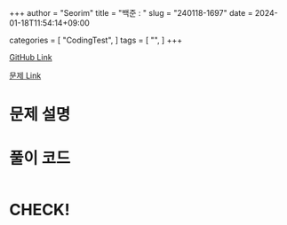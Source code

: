 +++
author = "Seorim"
title =  "백준 : "
slug = "240118-1697"
date = 2024-01-18T11:54:14+09:00

categories = [
    "CodingTest",
]
tags = [
    "",
]
+++

[GitHub Link]()

[문제 Link]()

# 문제 설명

# 풀이 코드

```python

```

# CHECK!
